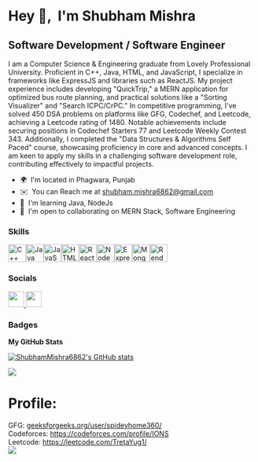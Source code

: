 Hey 👋,  I'm Shubham Mishra
===========================

Software Development / Software Engineer
----------------------------------------

I am a Computer Science & Engineering graduate from Lovely Professional University. Proficient in C++, Java, HTML, and JavaScript, I specialize in frameworks like ExpressJS and libraries such as ReactJS. My project experience includes developing "QuickTrip," a MERN application for optimized bus route planning, and practical solutions like a "Sorting Visualizer" and "Search ICPC/CrPC." In competitive programming, I've solved 450 DSA problems on platforms like GFG, Codechef, and Leetcode, achieving a Leetcode rating of 1480. Notable achievements include securing positions in Codechef Starters 77 and Leetcode Weekly Contest 343. Additionally, I completed the "Data Structures & Algorithms Self Paced" course, showcasing proficiency in core and advanced concepts. I am keen to apply my skills in a challenging software development role, contributing effectively to impactful projects.

* 🌍  I'm located in Phagwara, Punjab
* ✉️  You can Reach me at [shubham.mishra6862@gmail.com](mailto:shubham.mishra6862@gmail.com)
* 🧠  I'm learning Java, NodeJs
* 🤝  I'm open to collaborating on MERN Stack, Software Engineering

### Skills


<p align="left">
<a href="https://docs.microsoft.com/en-us/cpp/?view=msvc-170" target="_blank" rel="noreferrer"><img src="https://raw.githubusercontent.com/danielcranney/readme-generator/main/public/icons/skills/cplusplus-colored.svg" width="36" height="36" alt="C++" /></a><a href="https://www.oracle.com/java/" target="_blank" rel="noreferrer"><img src="https://raw.githubusercontent.com/danielcranney/readme-generator/main/public/icons/skills/java-colored.svg" width="36" height="36" alt="Java" /></a><a href="https://developer.mozilla.org/en-US/docs/Web/JavaScript" target="_blank" rel="noreferrer"><img src="https://raw.githubusercontent.com/danielcranney/readme-generator/main/public/icons/skills/javascript-colored.svg" width="36" height="36" alt="JavaScript" /></a><a href="https://developer.mozilla.org/en-US/docs/Glossary/HTML5" target="_blank" rel="noreferrer"><img src="https://raw.githubusercontent.com/danielcranney/readme-generator/main/public/icons/skills/html5-colored.svg" width="36" height="36" alt="HTML5" /></a><a href="https://reactjs.org/" target="_blank" rel="noreferrer"><img src="https://raw.githubusercontent.com/danielcranney/readme-generator/main/public/icons/skills/react-colored.svg" width="36" height="36" alt="React" /></a><a href="https://nodejs.org/en/" target="_blank" rel="noreferrer"><img src="https://raw.githubusercontent.com/danielcranney/readme-generator/main/public/icons/skills/nodejs-colored.svg" width="36" height="36" alt="NodeJS" /></a><a href="https://expressjs.com/" target="_blank" rel="noreferrer"><img src="https://raw.githubusercontent.com/danielcranney/readme-generator/main/public/icons/skills/express-colored.svg" width="36" height="36" alt="Express" /></a><a href="https://www.mongodb.com/" target="_blank" rel="noreferrer"><img src="https://raw.githubusercontent.com/danielcranney/readme-generator/main/public/icons/skills/mongodb-colored.svg" width="36" height="36" alt="MongoDB" /></a><a href="https://render.com/" target="_blank" rel="noreferrer"><img src="https://raw.githubusercontent.com/danielcranney/readme-generator/main/public/icons/skills/render-colored.svg" width="36" height="36" alt="Render" /></a>
</p>


### Socials

<p align="left"> <a href="https://www.github.com/ShubhamMishra6862" target="_blank" rel="noreferrer"> <picture> <source media="(prefers-color-scheme: dark)" srcset="https://raw.githubusercontent.com/danielcranney/readme-generator/main/public/icons/socials/github-dark.svg" /> <source media="(prefers-color-scheme: light)" srcset="https://raw.githubusercontent.com/danielcranney/readme-generator/main/public/icons/socials/github.svg" /> <img src="https://raw.githubusercontent.com/danielcranney/readme-generator/main/public/icons/socials/github.svg" width="32" height="32" /> </picture> </a> <a href="https://www.linkedin.com/in/shubhammishra02" target="_blank" rel="noreferrer"> <picture> <source media="(prefers-color-scheme: dark)" srcset="https://raw.githubusercontent.com/danielcranney/readme-generator/main/public/icons/socials/linkedin-dark.svg" /> <source media="(prefers-color-scheme: light)" srcset="https://raw.githubusercontent.com/danielcranney/readme-generator/main/public/icons/socials/linkedin.svg" /> <img src="https://raw.githubusercontent.com/danielcranney/readme-generator/main/public/icons/socials/linkedin.svg" width="32" height="32" /> </picture> </a></p>

### Badges

<b>My GitHub Stats</b>

<a href="http://www.github.com/ShubhamMishra6862"><img src="https://github-readme-stats.vercel.app/api?username=ShubhamMishra6862&show_icons=true&hide=prs,&count_private=true&title_color=0891b2&text_color=ffffff&icon_color=0891b2&bg_color=1c1917&hide_border=true&show_icons=true" alt="ShubhamMishra6862's GitHub stats" /></a>

<a href="http://www.github.com/ShubhamMishra6862"><img src="https://github-readme-streak-stats.herokuapp.com/?user=ShubhamMishra6862&stroke=ffffff&background=1c1917&ring=0891b2&fire=0891b2&currStreakNum=ffffff&currStreakLabel=0891b2&sideNums=ffffff&sideLabels=ffffff&dates=ffffff&hide_border=true" /></a>


# Profile:
GFG: [geeksforgeeks.org/user/spideyhome360/](https://auth.geeksforgeeks.org/user/spideyhome360)<br>
Codeforces: https://codeforces.com/profile/IONS<br>
Leetcode: https://leetcode.com/TretaYug1/<br>
![](https://leetcard.jacoblin.cool/TretaYug1?ext=contest)<br><br>



